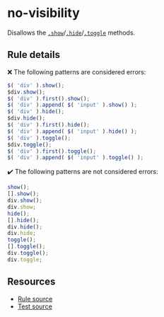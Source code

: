 # no-visibility

Disallows the [`.show`](https://api.jquery.com/show/)/[`.hide`](https://api.jquery.com/hide/)/[`.toggle`](https://api.jquery.com/toggle/) methods.

## Rule details

❌ The following patterns are considered errors:
```js
$( 'div' ).show();
$div.show();
$( 'div' ).first().show();
$( 'div' ).append( $( 'input' ).show() );
$( 'div' ).hide();
$div.hide();
$( 'div' ).first().hide();
$( 'div' ).append( $( 'input' ).hide() );
$( 'div' ).toggle();
$div.toggle();
$( 'div' ).first().toggle();
$( 'div' ).append( $( 'input' ).toggle() );
```

✔️ The following patterns are not considered errors:
```js
show();
[].show();
div.show();
div.show;
hide();
[].hide();
div.hide();
div.hide;
toggle();
[].toggle();
div.toggle();
div.toggle;
```

## Resources

* [Rule source](/src/rules/no-visibility.js)
* [Test source](/src/tests/no-visibility.js)
